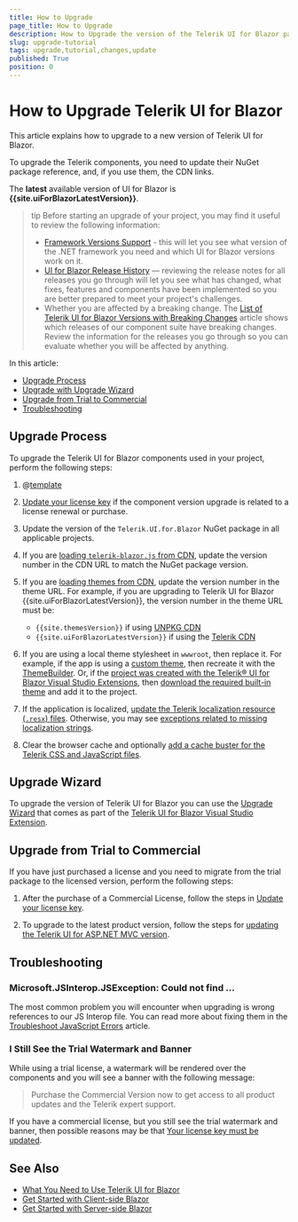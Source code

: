 ```yaml
---
title: How to Upgrade
page_title: How to Upgrade
description: How to Upgrade the version of the Telerik UI for Blazor package.
slug: upgrade-tutorial
tags: upgrade,tutorial,changes,update
published: True
position: 0
---
```


# How to Upgrade Telerik UI for Blazor

This article explains how to upgrade to a new version of Telerik UI for Blazor.

To upgrade the Telerik components, you need to update their NuGet package reference, and, if you use them, the CDN links.

The **latest** available version of UI for Blazor is **{{site.uiForBlazorLatestVersion}}**.

>tip Before starting an upgrade of your project, you may find it useful to review the following information:
>
> * [Framework Versions Support](slug:framework-versions-support) - this will let you see what version of the .NET framework you need and which UI for Blazor versions work on it.
> * [UI for Blazor Release History](https://www.telerik.com/support/whats-new/blazor-ui/release-history) — reviewing the release notes for all releases you go through will let you see what has changed, what fixes, features and components have been implemented so you are better prepared to meet your project's challenges.
> * Whether you are affected by a breaking change. The [List of Telerik UI for Blazor Versions with Breaking Changes](slug:versions-with-breaking-changes) article shows which releases of our component suite have breaking changes. Review the information for the releases you go through so you can evaluate whether you will be affected by anything.

In this article:

* [Upgrade Process](#upgrade-process)
* [Upgrade with Upgrade Wizard](#upgrade-wizard)
* [Upgrade from Trial to Commercial](#upgrade-from-trial-to-commercial)
* [Troubleshooting](#troubleshooting)


## Upgrade Process

To upgrade the Telerik UI for Blazor components used in your project, perform the following steps:

1. @[template](/_contentTemplates/common/general-info.md#ensure-nuget-packge-for-upgrade)

1. [Update your license key](slug:installation-license-key#license-key-updates) if the component version upgrade is related to a license renewal or purchase.

1. Update the version of the `Telerik.UI.for.Blazor` NuGet package in all applicable projects.

1. If you are [loading `telerik-blazor.js` from CDN](slug:common-features-cdn#javascript-urls), update the version number in the CDN URL to match the NuGet package version.

1. If you are [loading themes from CDN](slug:common-features-cdn#css-theme-urls), update the version number in the theme URL. For example, if you are upgrading to Telerik UI for Blazor {{site.uiForBlazorLatestVersion}}, the version number in the theme URL must be:
    * `{{site.themesVersion}}` if using [UNPKG CDN](slug:common-features-cdn#unpkg-cdn)
    * `{{site.uiForBlazorLatestVersion}}` if using the [Telerik CDN](slug:common-features-cdn#telerik-cdn)

1. If you are using a local theme stylesheet in `wwwroot`, then replace it. For example, if the app is using a [custom theme](slug:themes-customize), then recreate it with the [ThemeBuilder](https://docs.telerik.com/themebuilder). Or, if the [project was created with the Telerik&reg; UI for Blazor Visual Studio Extensions](slug:getting-started-vs-integration-new-project), then [download the required built-in theme](slug:themes-overview#built-in-themes) and add it to the project.

1. If the application is localized, [update the Telerik localization resource (`.resx`) files](slug:globalization-localization#step-2-add-resouce-files). Otherwise, you may see [exceptions related to missing localization strings](slug:common-kb-value-cannot-be-null-parameter-format).

1. Clear the browser cache and optionally [add a cache buster for the Telerik CSS and JavaScript files](slug:common-kb-browser-cache-buster).

## Upgrade Wizard

To upgrade the version of Telerik UI for Blazor you can use the [Upgrade Wizard](slug:getting-started-vs-integration-upgrade-project) that comes as part of the [Telerik UI for Blazor Visual Studio Extension](slug:getting-started-vs-integration-overview).

## Upgrade from Trial to Commercial

If you have just purchased a license and you need to migrate from the trial package to the licensed version, perform the following steps:

1. After the purchase of a Commercial License, follow the steps in [Update your license key](slug:installation-license-key#license-key-updates).

1. To upgrade to the latest product version, follow the steps for [updating the Telerik UI for ASP.NET MVC version](#upgrading-to-new-versions).

## Troubleshooting

### Microsoft.JSInterop.JSException: Could not find ...

The most common problem you will encounter when upgrading is wrong references to our JS Interop file. You can read more about fixing them in the [Troubleshoot JavaScript Errors](slug:troubleshooting-js-errors) article.

### I Still See the Trial Watermark and Banner

While using a trial license, a watermark will be rendered over the components and you will see a banner with the following message:

> Purchase the Commercial Version now to get access to all product updates and the Telerik expert support.

If you have a commercial license, but you still see the trial watermark and banner, then possible reasons may be that [Your license key must be updated](slug:installation-license-key#license-key-updates).

## See Also

* [What You Need to Use Telerik UI for Blazor](slug:getting-started/what-you-need)
* [Get Started with Client-side Blazor](slug:getting-started/client-side)
* [Get Started with Server-side Blazor](slug:getting-started/server-side)

